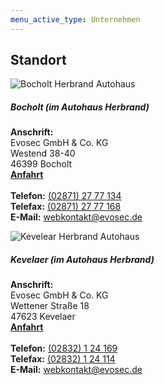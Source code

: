 ```yaml
---
menu_active_type: Unternehmen
---
```

<div class="card border-secondary">
    <div class="card-header text-center">
    <h2>Standort</h2>
    </div>
    <div class="row no-gutters">
        <div class="col-md-2">
            <div class="card-body">
                <img src="{{ "/assets/img/AutohausBocholt.jpg?v=" | append: site.github.build_revision | relative_url }}" class="card-img img-standort" alt="Bocholt Herbrand Autohaus">
            </div>
        </div>
        <div class="col-md-4">
            <div class="card-body schrift-zentrieren">
                <h5 class="card-title">Bocholt (im Autohaus Herbrand)</h5>
                <p class="card-text">
                    <strong>Anschrift:</strong><br>
                    Evosec GmbH & Co. KG<br>
                    Westend 38-40<br>
                    46399 Bocholt<br>
                    <strong><a href="https://www.google.de/maps?f=q&source=s_q&hl=de&geocode&q=Westend+38-40,+Bocholt&aq&sll=51.151786,10.415039&sspn=13.523402,39.506836&
                    ie=UTF8&hq&hnear=Westend+38,+Bocholt+46399+Bocholt,+Borken,+Nordrhein-Westfalen&ll=51.83941,6.603363&spn=0.006496,0.01929&z=16&iwloc=A" target="_blank">Anfahrt</a></strong><br>
                    <br>
                    <strong>Telefon:</strong> <a href="tel:(02871) 27 77 134">(02871) 27 77 134</a><br>
                    <strong>Telefax:</strong> <a href="fax:(02871) 27 77 168">(02871) 27 77 168</a><br>
                    <strong>E-Mail:</strong> <a href="mailto:webkontakt@evosec.de">webkontakt@evosec.de</a><br>
                </p>
            </div>
        </div>           
        <div class="col-md-2">
            <div class="card-body">
                <img src="{{ "/assets/img/AutohausKevelaer.jpg?v=" | append: site.github.build_revision | relative_url }}" class="card-img img-standort" alt="Kevelear Herbrand Autohaus">
            </div>
        </div>
        <div class="col-md-4">
            <div class="card-body schrift-zentrieren">
                <h5 class="card-title">Kevelaer (im Autohaus Herbrand)</h5>
                <p class="card-text">
                    <strong>Anschrift:</strong><br>
                    Evosec GmbH & Co. KG<br>
                    Wettener Straße 18<br>
                    47623 Kevelaer<br>
                    <strong><a href="https://www.google.de/maps?f=q&source=s_q&hl=de&geocode&q=Wettener+Stra%C3%9Fe+18,+Kevelaer&aq&sll=51.621427,6.720886&sspn=0.835566,2.469177&ie=UTF8&hq&hnear=Wettener+Stra%C3%9Fe+18,+Kevelaer+47623+Kevelaer,+Kleve,+Nordrhein-Westfalen&ll=51.58319,6.254869&spn=0.006533,0.01929&z=16&iwloc=A" target="_blank">Anfahrt</a></strong><br>
                    <br>
                    <strong>Telefon:</strong> <a href="tel:(02832) 1 24 169">(02832) 1 24 169</a><br>
                    <strong>Telefax:</strong> <a href="fax:(02832) 1 24 114">(02832) 1 24 114</a><br>
                    <strong>E-Mail:</strong> <a href="mailto:webkontakt@evosec.de">webkontakt@evosec.de</a><br>
                </p>
            </div>
        </div>
    </div>
</div>